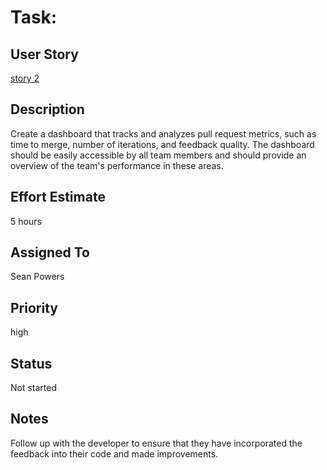 # Task: 

## User Story

[story 2](../story2.md)

## Description

Create a dashboard that tracks and analyzes pull request metrics, such as time to merge, number of iterations, and feedback quality. The dashboard should be easily accessible by all team members and should provide an overview of the team's performance in these areas.

## Effort Estimate

5 hours

## Assigned To

Sean Powers

## Priority

high

## Status

Not started

## Notes

Follow up with the developer to ensure that they have incorporated the feedback into their code and made improvements.

